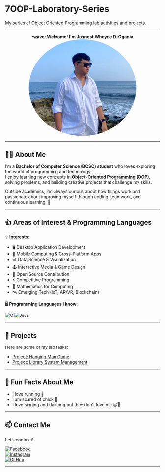 # 7OOP-Laboratory-Series
My series of Object Oriented Programming lab activities and projects.

---

<p align="center">
 <b>:wave: Welcome! I'm Johnest Wheyne D. Ogania</b><br>
  <img src="me.jpg" alt="My Picture" width="350" style="border-radius:50%">
</p>

---

## 👨‍💻 About Me  
 
I’m a **Bachelor of Computer Science (BCSC) student** who loves exploring the world of programming and technology.  
I enjoy learning new concepts in **Object-Oriented Programming (OOP)**, solving problems, and building creative projects that challenge my skills.  

Outside academics, I’m always curious about how things work and passionate about improving myself through coding, teamwork, and continuous learning. 🚀  


---

## 👍 Areas of Interest & Programming Languages
💡 **Interests**:  

- 🖥️ Desktop Application Development  
- 📱 Mobile Computing & Cross-Platform Apps  
- 📊 Data Science & Visualization  
- 🕹️ Interactive Media & Game Design  
- 🤝 Open Source Contribution  
- ⚡ Competitive Programming  
- 🧮 Mathematics for Computing  
- 🛰️ Emerging Tech (IoT, AR/VR, Blockchain)  
  

🖥️ **Programming Languages I know**:  

![C](https://img.shields.io/badge/C-00599C?style=for-the-badge&logo=c&logoColor=white)
![Java](https://img.shields.io/badge/Java-ED8B00?style=for-the-badge&logo=java&logoColor=white)



---

## 🔗 Projects
Here are some of my lab tasks:  


- [Project: Hanging Man Game](./project2.pdf)  
- [Project: Library System Management](./project1.pdf) 
 

---

## 🎉 Fun Facts About Me
- I love running 🏃  
- I am scared of chick 🐤 
- I love singing and dancing but they don't love me ☹️🎤

---

## 📫 Contact Me
Let’s connect!  

[![Facebook](https://img.shields.io/badge/Facebook-%231877F2.svg?&logo=facebook&logoColor=white)](https://www.facebook.com/johnestwheyneogania)  
[![Instagram](https://img.shields.io/badge/Instagram-%23E4405F.svg?&logo=instagram&logoColor=white)]([your-instagram-link](https://www.instagram.com/whewhey_/))  
[![GitHub](https://img.shields.io/badge/GitHub-%23121011.svg?&logo=github&logoColor=white)](https://github.com/johnestogania-cmyk)

---

